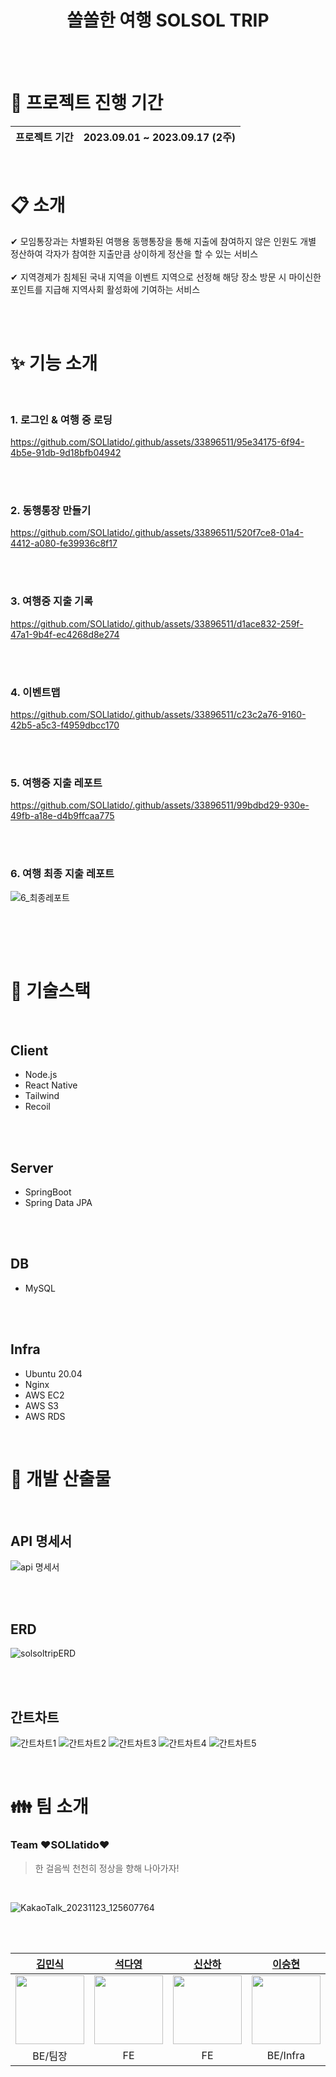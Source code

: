 <div align='center'>
  
# 쏠쏠한 여행 SOLSOL TRIP
</div>

<br/><br/>




# :date: 프로젝트 진행 기간
| 프로젝트 기간 | 2023.09.01 ~ 2023.09.17 (2주) |
| --- | --- |
<br/>

# :clipboard: 소개
✔ 모임통장과는 차별화된 여행용 동행통장을 통해 지출에 참여하지 않은 인원도 개별 정산하여 각자가 참여한 지출만큼 상이하게 정산을 할 수 있는 서비스 <br/><br/>
✔ 지역경제가 침체된 국내 지역을 이벤트 지역으로 선정해 해당 장소 방문 시 마이신한포인트를 지급해 지역사회 활성화에 기여하는 서비스

<br/>
<br/>

# :sparkles: 기능 소개

<br/>

### 1. 로그인 & 여행 중 로딩

https://github.com/SOLlatido/.github/assets/33896511/95e34175-6f94-4b5e-91db-9d18bfb04942

<br/><br/>

### 2. 동행통장 만들기

https://github.com/SOLlatido/.github/assets/33896511/520f7ce8-01a4-4412-a080-fe39936c8f17

<br/><br/>

### 3. 여행중 지출 기록

https://github.com/SOLlatido/.github/assets/33896511/d1ace832-259f-47a1-9b4f-ec4268d8e274

<br/><br/>

### 4. 이벤트맵

https://github.com/SOLlatido/.github/assets/33896511/c23c2a76-9160-42b5-a5c3-f4959dbcc170

<br/><br/>

### 5. 여행중 지출 레포트

https://github.com/SOLlatido/.github/assets/33896511/99bdbd29-930e-49fb-a18e-d4b9ffcaa775

<br/><br/>

### 6. 여행 최종 지출 레포트
![6_최종레포트](https://github.com/SOLlatido/.github/assets/33896511/315707aa-9df6-47b8-8d0f-6ff5db726d1e)

<br/><br/>

<br/>

# :wrench: 기술스택

<br/>

## Client
- Node.js
- React Native
- Tailwind
- Recoil

<br/>
<br/>

## Server
- SpringBoot
- Spring Data JPA

<br/>
<br/>

## DB
- MySQL

<br/>
<br/>

## Infra
- Ubuntu 20.04
- Nginx
- AWS EC2
- AWS S3
- AWS RDS

<br/>


# :triangular_ruler: 개발 산출물

<br/>

## API 명세서
![api 명세서](https://github.com/SOLlatido/.github/assets/33896511/a868ba92-33fe-46df-98cf-06731424662b)

<br/>
<br/>

## ERD
![solsoltripERD](https://github.com/SOLlatido/.github/assets/33896511/c76d6a53-d3a6-4825-b3a2-ba56d2335fd7)

<br/>
<br/>

## 간트차트
![간트차트1](https://github.com/SOLlatido/.github/assets/33896511/07c0e3c6-2b1d-4c2a-ac20-0878db305aec)
![간트차트2](https://github.com/SOLlatido/.github/assets/33896511/8c779c92-416d-4f56-889e-5fa83c503bf8)
![간트차트3](https://github.com/SOLlatido/.github/assets/33896511/242f1493-9d2d-4a78-a227-37696de876f3)
![간트차트4](https://github.com/SOLlatido/.github/assets/33896511/b6bdf1f6-c5ad-41a2-a9b6-84e37ce09679)
![간트차트5](https://github.com/SOLlatido/.github/assets/33896511/77284b08-4246-4355-b10d-8625dbfc2f2c)


<br/>

# :family: 팀 소개


### Team ❤️SOLlatido❤️
> 한 걸음씩 천천히 정상을 향해 나아가자!
<br/>

![KakaoTalk_20231123_125607764](https://github.com/SOLlatido/.github/assets/33896511/d2b41e65-3a7d-4e76-8232-734af5f7b309)

<br/><br/>

<div align="center">

|**[김민식](https://github.com/bigstar017)**|**[석다영](https://github.com/Daen12)**|**[신산하](https://github.com/SahhaShin)**|**[이승현](https://github.com/leverest96)** |
| :---------------------------------------------------------------------------------------------------------------------------: | :---------------------------------------------------------------------------------------------------------------------------: | :---------------------------------------------------------------------------------------------------------------------------: | :---------------------------------------------------------------------------------------------------------------------------: |
|  [<img src="https://avatars.githubusercontent.com/u/122500500?v=4" width="110">](https://github.com/bigstar017) | [<img src="https://avatars.githubusercontent.com/u/111489407?v=4" width="110">](https://github.com/Daen12) | [<img src="https://avatars.githubusercontent.com/u/33896511?v=4" width="110">](https://github.com/SahhaShin) | [<img src="https://avatars.githubusercontent.com/u/104187750?v=4" width="110">](https://github.com/leverest96) |
|BE/팀장|FE|FE|BE/Infra|

</div>

<br/>
